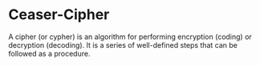# Ceaser-Cipher
A cipher (or cypher) is an algorithm for performing encryption (coding) or decryption (decoding). It is a series of well-defined steps that can be followed as a procedure.
